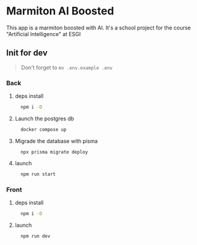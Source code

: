 # Marmiton AI Boosted

This app is a marmiton boosted with AI. It's a school project for the course "Artificial Intelligence" at ESGI

## Init for dev

> Don't forget to `mv .env.example .env`

### Back

1. deps install
    ```sh
      npm i -D
    ```

2. Launch the postgres db
    ```sh
      docker compose up
    ```

3. Migrade the database with pisma
    ```
      npx prisma migrate deploy
    ```

4. launch
    ```sh
      npm run start
    ```

### Front

1. deps install
    ```sh
      npm i -D
    ```

2. launch
    ```
      npm run dev
    ```
